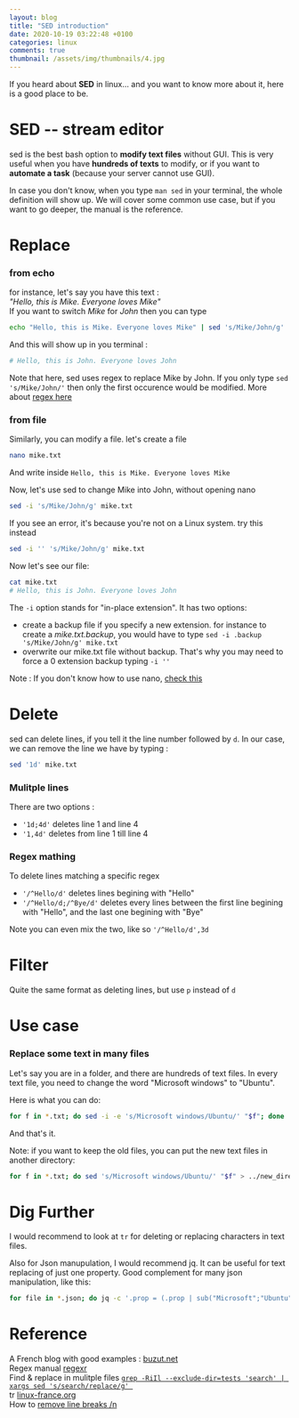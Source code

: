 ```yaml
---
layout: blog
title: "SED introduction"
date: 2020-10-19 03:22:48 +0100
categories: linux
comments: true
thumbnail: /assets/img/thumbnails/4.jpg
---
```


If you heard about **SED** in linux... and you want to know more about it, here is a good place to be.

# SED -- stream editor

sed is the best bash option to **modify text files** without GUI. This is very useful when you have **hundreds of texts** to modify, or if you want to **automate a task** (because your server cannot use GUI).

In case you don't know, when you type `man sed` in your terminal, the whole definition will show up. We will cover some common use case, but if you want to go deeper, the manual is the reference.

# Replace

### from echo

for instance, let's say you have this text :  
_"Hello, this is Mike. Everyone loves Mike"_  
If you want to switch _Mike_ for _John_ then you can type

```bash
echo "Hello, this is Mike. Everyone loves Mike" | sed 's/Mike/John/g'
```

And this will show up in you terminal :

```bash
# Hello, this is John. Everyone loves John
```

Note that here, sed uses regex to replace Mike by John. If you only type `sed 's/Mike/John/'` then only the first occurence would be modified. More about [regex here](https://regexr.com/)

### from file

Similarly, you can modify a file. let's create a file

```bash
nano mike.txt
```

And write inside `Hello, this is Mike. Everyone loves Mike`

Now, let's use sed to change Mike into John, without opening nano

```bash
sed -i 's/Mike/John/g' mike.txt
```

If you see an error, it's because you're not on a Linux system. try this instead

```bash
sed -i '' 's/Mike/John/g' mike.txt
```

Now let's see our file:

```bash
cat mike.txt
# Hello, this is John. Everyone loves John
```

The `-i` option stands for "in-place extension". It has two options:

- create a backup file if you specify a new extension. for instance to create a _mike.txt.backup_, you would have to type `sed -i .backup 's/Mike/John/g' mike.txt`
- overwrite our mike.txt file without backup. That's why you may need to force a 0 extension backup typing `-i ''`

Note : If you don't know how to use nano, [check this](https://kb.iu.edu/d/aeug)

# Delete

sed can delete lines, if you tell it the line number followed by `d`. In our case, we can remove the line we have by typing :

```bash
sed '1d' mike.txt
```

### Mulitple lines

There are two options :

- `'1d;4d'` deletes line 1 and line 4
- `'1,4d'` deletes from line 1 till line 4

### Regex mathing

To delete lines matching a specific regex

- `'/^Hello/d'` deletes lines begining with "Hello"
- `'/^Hello/d;/^Bye/d'` deletes every lines between the first line begining with "Hello", and the last one begining with "Bye"

Note you can even mix the two, like so `'/^Hello/d',3d`

# Filter

Quite the same format as deleting lines, but use `p` instead of `d`

# Use case

### Replace some text in many files

Let's say you are in a folder, and there are hundreds of text files. In every text file, you need to change the word "Microsoft windows" to "Ubuntu".

Here is what you can do:

```bash
for f in *.txt; do sed -i -e 's/Microsoft windows/Ubuntu/' "$f"; done
```

And that's it.

Note: if you want to keep the old files, you can put the new text files in another directory:

```bash
for f in *.txt; do sed 's/Microsoft windows/Ubuntu/' "$f" > ../new_directory/"$f" ; done
```

# Dig Further

I would recommend to look at `tr` for deleting or replacing characters in text files.

Also for Json manupulation, I would recommend jq. It can be useful for text replacing of just one property. Good complement for many json manipulation, like this:

```bash
for file in *.json; do jq -c '.prop = (.prop | sub("Microsoft";"Ubuntu"; "g") )' file
```

# Reference

A French blog with good examples : [buzut.net](https://buzut.net/apprendre-commande-sed-linux/)  
Regex manual [regexr](https://regexr.com/)  
Find & replace in mulitple files [`grep -RiIl --exclude-dir=tests 'search' | xargs sed 's/search/replace/g'
`](https://www.internalpointers.com/post/linux-find-and-replace-text-multiple-files)  
tr [linux-france.org](http://www.linux-france.org/article/man-fr/man1/tr-1.html)  
How to [remove line breaks /n](https://stackoverflow.com/questions/1251999/how-can-i-replace-a-newline-n-using-sed)

